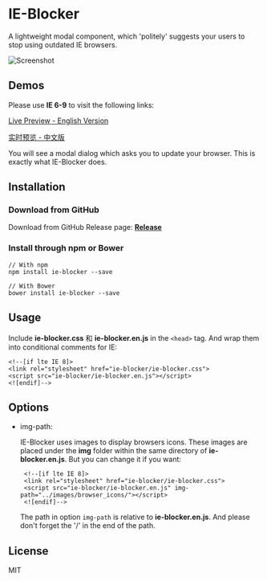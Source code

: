 # IE-Blocker

A lightweight modal component, which 'politely' suggests your users to stop using outdated IE browsers.

![Screenshot](https://raw.githubusercontent.com/panteng/ie-blocker/master/screenshot.png)



## Demos

Please use **IE 6-9** to visit the following links:

[Live Preview - English Version](http://panteng.me/demos/ie-blocker/demos/demo.en.html)

[实时预览 - 中文版](http://panteng.me/demos/ie-blocker/demos/demo.zhcn.html)

You will see a modal dialog which asks you to update your browser. This is exactly what IE-Blocker does.



## Installation

### Download from GitHub

Download from GitHub Release page: **[Release](https://github.com/panteng/ie-blocker/releases)**

### Install through npm or Bower

    // With npm
    npm install ie-blocker --save

    // With Bower
    bower install ie-blocker --save
    


## Usage

Include **ie-blocker.css** 和 **ie-blocker.en.js** in the `<head>` tag. And wrap them into conditional comments for IE:

    <!--[if lte IE 8]>
    <link rel="stylesheet" href="ie-blocker/ie-blocker.css">
    <script src="ie-blocker/ie-blocker.en.js"></script>
    <![endif]-->



## Options

 - img-path:

    IE-Blocker uses images to display browsers icons. These images are placed under the **img** folder within the same directory of **ie-blocker.en.js**.
    But you can change it if you want:

        <!--[if lte IE 8]>
        <link rel="stylesheet" href="ie-blocker/ie-blocker.css">
        <script src="ie-blocker/ie-blocker.en.js" img-path="../images/browser_icons/"></script>
        <![endif]-->
    
    The path in option `img-path` is relative to **ie-blocker.en.js**. And please don't forget the '/' in the end of the path.



## License

MIT
